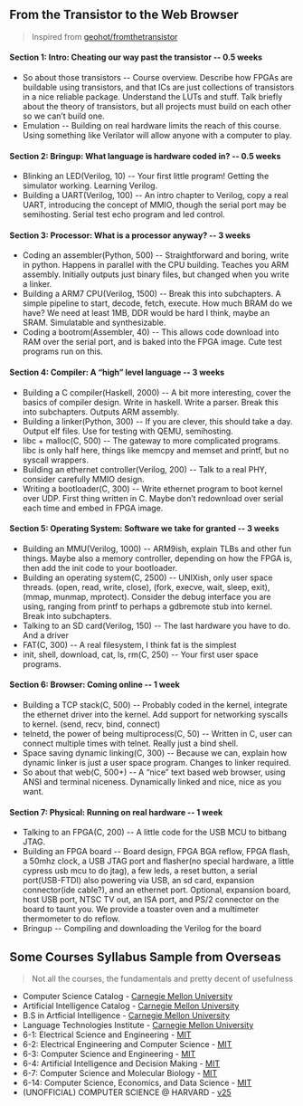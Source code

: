 ## From the Transistor to the Web Browser
> Inspired from [geohot/fromthetransistor](https://github.com/geohot/fromthetransistor)

#### Section 1: Intro: Cheating our way past the transistor -- 0.5 weeks
- So about those transistors -- Course overview. Describe how FPGAs are buildable using transistors, and that ICs are just collections of transistors in a nice reliable package. Understand the LUTs and stuff. Talk briefly about the theory of transistors, but all projects must build on each other so we can’t build one.
- Emulation -- Building on real hardware limits the reach of this course. Using something like Verilator will allow anyone with a computer to play.

#### Section 2: Bringup: What language is hardware coded in? -- 0.5 weeks
- Blinking an LED(Verilog, 10) -- Your first little program! Getting the simulator working. Learning Verilog.
- Building a UART(Verilog, 100) -- An intro chapter to Verilog, copy a real UART, introducing the concept of MMIO, though the serial port may be semihosting. Serial test echo program and led control.

#### Section 3: Processor: What is a processor anyway? -- 3 weeks
- Coding an assembler(Python, 500) -- Straightforward and boring, write in python. Happens in parallel with the CPU building. Teaches you ARM assembly. Initially outputs just binary files, but changed when you write a linker.
- Building a ARM7 CPU(Verilog, 1500) -- Break this into subchapters. A simple pipeline to start, decode, fetch, execute. How much BRAM do we have? We need at least 1MB, DDR would be hard I think, maybe an SRAM. Simulatable and synthesizable.
- Coding a bootrom(Assembler, 40) -- This allows code download into RAM over the serial port, and is baked into the FPGA image. Cute test programs run on this.

#### Section 4: Compiler: A “high” level language -- 3 weeks
- Building a C compiler(Haskell, 2000) -- A bit more interesting, cover the basics of compiler design. Write in haskell. Write a parser. Break this into subchapters. Outputs ARM assembly.
- Building a linker(Python, 300) -- If you are clever, this should take a day. Output elf files. Use for testing with QEMU, semihosting.
- libc + malloc(C, 500) -- The gateway to more complicated programs. libc is only half here, things like memcpy and memset and printf, but no syscall wrappers.
- Building an ethernet controller(Verilog, 200) -- Talk to a real PHY, consider carefully MMIO design.
- Writing a bootloader(C, 300) -- Write ethernet program to boot kernel over UDP. First thing written in C. Maybe don’t redownload over serial each time and embed in FPGA image.

#### Section 5: Operating System: Software we take for granted -- 3 weeks
- Building an MMU(Verilog, 1000) -- ARM9ish, explain TLBs and other fun things. Maybe also a memory controller, depending on how the FPGA is, then add the init code to your bootloader.
- Building an operating system(C, 2500) -- UNIXish, only user space threads. (open, read, write, close), (fork, execve, wait, sleep, exit), (mmap, munmap, mprotect). Consider the debug interface you are using, ranging from printf to perhaps a gdbremote stub into kernel. Break into subchapters.
- Talking to an SD card(Verilog, 150) -- The last hardware you have to do. And a driver
- FAT(C, 300) -- A real filesystem, I think fat is the simplest
- init, shell, download, cat, ls, rm(C, 250) -- Your first user space programs.

#### Section 6: Browser: Coming online -- 1 week
- Building a TCP stack(C, 500) -- Probably coded in the kernel, integrate the ethernet driver into the kernel. Add support for networking syscalls to kernel. (send, recv, bind, connect)
- telnetd, the power of being multiprocess(C, 50) --  Written in C, user can connect multiple times with telnet. Really just a bind shell.
- Space saving dynamic linking(C, 300) -- Because we can, explain how dynamic linker is just a user space program. Changes to linker required.
- So about that web(C, 500+) -- A “nice” text based web browser, using ANSI and terminal niceness. Dynamically linked and nice, nice as you want.

#### Section 7: Physical: Running on real hardware -- 1 week
- Talking to an FPGA(C, 200) -- A little code for the USB MCU to bitbang JTAG.
- Building an FPGA board -- Board design, FPGA BGA reflow, FPGA flash, a 50mhz clock, a USB JTAG port and flasher(no special hardware, a little cypress usb mcu to do jtag), a few leds, a reset button, a serial port(USB-FTDI) also powering via USB, an sd card, expansion connector(ide cable?), and an ethernet port. Optional, expansion board, host USB port, NTSC TV out, an ISA port, and PS/2 connector on the board to taunt you. We provide a toaster oven and a multimeter thermometer to do reflow. 
- Bringup -- Compiling and downloading the Verilog for the board


## Some Courses Syllabus Sample from Overseas
> Not all the courses, the fundamentals and pretty decent of usefulness

- Computer Science Catalog - [Carnegie Mellon University](http://coursecatalog.web.cmu.edu/schools-colleges/schoolofcomputerscience/undergraduatecomputerscience/)
- Artificial Intelligence Catalog - [Carnegie Mellon University](http://coursecatalog.web.cmu.edu/schools-colleges/schoolofcomputerscience/artificialintelligence/)
- B.S in Artficial Intelligence - [Carnegie Mellon University](https://www.cs.cmu.edu/bs-in-artificial-intelligence/curriculum)
- Language Technologies Institute - [Carnegie Mellon University](https://www.lti.cs.cmu.edu/academics/lt-concentration.html)
- 6-1: Electrical Science and Engineering - [MIT](https://www.eecs.mit.edu/academics/undergraduate-programs/curriculum/6-1-electrical-science-and-engineering/)
- 6-2: Electrical Engineering and Computer Science - [MIT](https://www.eecs.mit.edu/academics/undergraduate-programs/curriculum/6-2-electrical-engineering-and-computer-science/)
- 6-3: Computer Science and Engineering - [MIT](https://www.eecs.mit.edu/academics/undergraduate-programs/curriculum/6-3-computer-science-and-engineering/)
- 6-4: Artificial Intelligence and Decision Making - [MIT](https://www.eecs.mit.edu/academics/undergraduate-programs/curriculum/6-4-artificial-intelligence-and-decision-making/)
- 6-7: Computer Science and Molecular Biology - [MIT](https://www.eecs.mit.edu/academics/undergraduate-programs/curriculum/6-7-computer-science-and-molecular-biology/)
- 6-14: Computer Science, Economics, and Data Science - [MIT](https://www.eecs.mit.edu/academics/undergraduate-programs/curriculum/6-14-computer-science-economics-and-data-science/)
- (UNOFFICIAL) COMPUTER SCIENCE @ HARVARD - [v25](https://csadvising.seas.harvard.edu/cs50_Guide_v25.pdf)